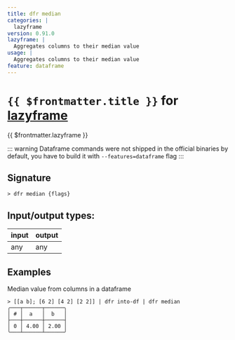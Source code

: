 ```yaml
---
title: dfr median
categories: |
  lazyframe
version: 0.91.0
lazyframe: |
  Aggregates columns to their median value
usage: |
  Aggregates columns to their median value
feature: dataframe
---
```

<!-- This file is automatically generated. Please edit the command in https://github.com/nushell/nushell instead. -->

# `{{ $frontmatter.title }}` for [lazyframe](/commands/categories/lazyframe.md)

<div class='command-title'>{{ $frontmatter.lazyframe }}</div>


::: warning
Dataframe commands were not shipped in the official binaries by default, you have to build it with `--features=dataframe` flag
:::
## Signature

```> dfr median {flags} ```


## Input/output types:

| input | output |
| ----- | ------ |
| any   | any    |

## Examples

Median value from columns in a dataframe
```nu
> [[a b]; [6 2] [4 2] [2 2]] | dfr into-df | dfr median
╭───┬──────┬──────╮
│ # │  a   │  b   │
├───┼──────┼──────┤
│ 0 │ 4.00 │ 2.00 │
╰───┴──────┴──────╯

```
